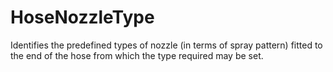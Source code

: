HoseNozzleType
==============

Identifies the predefined types of nozzle (in terms of spray pattern) fitted to the end of the hose from which the type required may be set.
